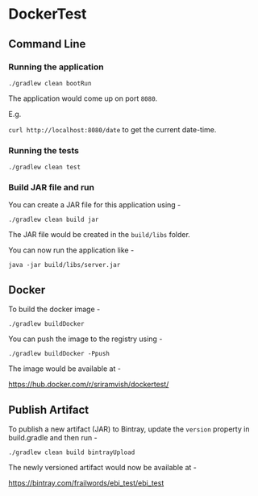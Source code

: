 # DockerTest

## Command Line

### Running the application

``./gradlew clean bootRun``

The application would come up on port `8080`.

E.g.

``curl http://localhost:8080/date`` to get the current date-time.

### Running the tests

``./gradlew clean test``

### Build JAR file and run

You can create a JAR file for this application using -

``./gradlew clean build jar``

The JAR file would be created in the `build/libs` folder.

You can now run the application like -

``java -jar build/libs/server.jar``


## Docker

To build the docker image -

`` ./gradlew buildDocker ``


You can push the image to the registry using -

`` ./gradlew buildDocker -Ppush ``

The image would be available at -

https://hub.docker.com/r/sriramvish/dockertest/


## Publish Artifact

To publish a new artifact (JAR) to Bintray, update the `version` property in build.gradle and then run -

`` ./gradlew clean build bintrayUpload ``

The newly versioned artifact would now be available at -

https://bintray.com/frailwords/ebi_test/ebi_test
